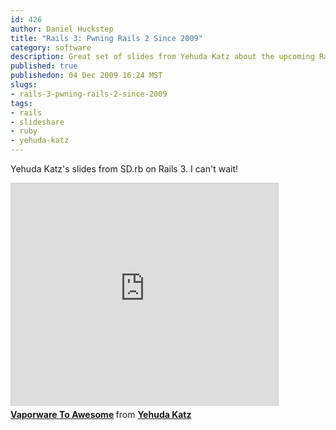 ```yaml
--- 
id: 426
author: Daniel Huckstep
title: "Rails 3: Pwning Rails 2 Since 2009"
category: software
description: Great set of slides from Yehuda Katz about the upcoming Rails 3.
published: true
publishedon: 04 Dec 2009 16:24 MST
slugs: 
- rails-3-pwning-rails-2-since-2009
tags: 
- rails
- slideshare
- ruby
- yehuda-katz
---
```

Yehuda Katz's slides from SD.rb on Rails 3. I can't wait!

<iframe src="http://www.slideshare.net/slideshow/embed_code/2652253" width="427" height="356" frameborder="0" marginwidth="0" marginheight="0" scrolling="no" style="border:1px solid #CCC; border-width:1px 1px 0; margin-bottom:5px; max-width: 100%;" allowfullscreen> </iframe> <div style="margin-bottom:5px"> <strong> <a href="https://www.slideshare.net/wycats/vaporware-to-awesome" title="Vaporware To Awesome" target="_blank">Vaporware To Awesome</a> </strong> from <strong><a href="http://www.slideshare.net/wycats" target="_blank">Yehuda Katz</a></strong> </div>
